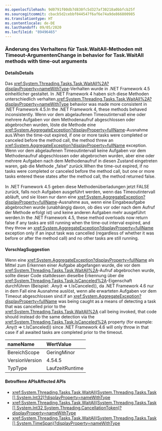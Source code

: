 ```yaml
---
ms.openlocfilehash: 9d0791f00db7d830fc5d327af30218a0bbfcb25f
ms.sourcegitcommit: cbacb5d2cebbf044547f6af6e74a9de866800985
ms.translationtype: HT
ms.contentlocale: de-DE
ms.lasthandoff: 09/05/2020
ms.locfileid: "89496465"
---
```

### <a name="change-in-behavior-for-taskwaitall-methods-with-time-out-arguments"></a><span data-ttu-id="60d2d-101">Änderung des Verhaltens für Task.WaitAll-Methoden mit Timeout-Argumenten</span><span class="sxs-lookup"><span data-stu-id="60d2d-101">Change in behavior for Task.WaitAll methods with time-out arguments</span></span>

#### <a name="details"></a><span data-ttu-id="60d2d-102">Details</span><span class="sxs-lookup"><span data-stu-id="60d2d-102">Details</span></span>

<span data-ttu-id="60d2d-103">Das <xref:System.Threading.Tasks.Task.WaitAll%2A?displayProperty=nameWithType>-Verhalten wurde in .NET Framework 4.5 einheitlicher gestaltet. In .NET Framework 4 haben sich diese Methoden unterschiedlich verhalten.</span><span class="sxs-lookup"><span data-stu-id="60d2d-103"><xref:System.Threading.Tasks.Task.WaitAll%2A?displayProperty=nameWithType> behavior was made more consistent in .NET Framework 4.5.In the .NET Framework 4, these methods behaved inconsistently.</span></span> <span data-ttu-id="60d2d-104">Wenn vor dem abgelaufenen Timeoutintervall eine oder mehrere Aufgaben vor dem Methodenaufruf abgeschlossen oder abgebrochen wurden, löste die Methode eine <xref:System.AggregateException?displayProperty=fullName>-Ausnahme aus.</span><span class="sxs-lookup"><span data-stu-id="60d2d-104">When the time-out expired, if one or more tasks were completed or canceled before the method call, the method threw an <xref:System.AggregateException?displayProperty=fullName> exception.</span></span> <span data-ttu-id="60d2d-105">Wenn vor dem abgelaufenen Timeoutintervall keine Aufgaben vor dem Methodenaufruf abgeschlossen oder abgebrochen wurden, aber eine oder mehrere Aufgaben nach dem Methodenaufruf in diesen Zustand eingetreten waren, gab die Methode „false“ zurück.</span><span class="sxs-lookup"><span data-stu-id="60d2d-105">When the time-out expired, if no tasks were completed or canceled before the method call, but one or more tasks entered these states after the method call, the method returned false.</span></span><br/><br/><span data-ttu-id="60d2d-106">In .NET Framework 4.5 geben diese Methodenüberladungen jetzt FALSE zurück, falls noch Aufgaben ausgeführt werden, wenn das Timeoutintervall abläuft, und sie lösen nur dann eine <xref:System.AggregateException?displayProperty=fullName>-Ausnahme aus, wenn eine Eingabeaufgabe abgebrochen wurde (unabhängig davon, ob dies vor oder nach dem Aufruf der Methode erfolgt ist) und keine anderen Aufgaben mehr ausgeführt werden.</span><span class="sxs-lookup"><span data-stu-id="60d2d-106">In the .NET Framework 4.5, these method overloads now return false if any tasks are still running when the time-out interval expired, and they throw an <xref:System.AggregateException?displayProperty=fullName> exception only if an input task was cancelled (regardless of whether it was before or after the method call) and no other tasks are still running.</span></span>

#### <a name="suggestion"></a><span data-ttu-id="60d2d-107">Vorschlag</span><span class="sxs-lookup"><span data-stu-id="60d2d-107">Suggestion</span></span>

<span data-ttu-id="60d2d-108">Wenn eine <xref:System.AggregateException?displayProperty=fullName> als Mittel zum Erkennen einer Aufgabe abgefangen wurde, die vor dem <xref:System.Threading.Tasks.Task.WaitAll%2A>-Aufruf abgebrochen wurde, sollte dieser Code stattdessen dieselbe Erkennung über die <xref:System.Threading.Tasks.Task.IsCanceled%2A>-Eigenschaft durchführen (Beispiel: .Any(t =&gt; t.IsCanceled)), da .NET Framework 4.6 nur in dem Fall eine Ausnahme auslöst, wenn alle erwarteten Aufgaben vor dem Timeout abgeschlossen sind.</span><span class="sxs-lookup"><span data-stu-id="60d2d-108">If an <xref:System.AggregateException?displayProperty=fullName> was being caught as a means of detecting a task that was cancelled prior to the <xref:System.Threading.Tasks.Task.WaitAll%2A> call being invoked, that code should instead do the same detection via the  <xref:System.Threading.Tasks.Task.IsCanceled%2A> property (for example: .Any(t =&gt; t.IsCanceled)) since .NET Framework 4.6 will only throw in that case if all awaited tasks are completed prior to the timeout.</span></span>

| <span data-ttu-id="60d2d-109">name</span><span class="sxs-lookup"><span data-stu-id="60d2d-109">Name</span></span>    | <span data-ttu-id="60d2d-110">Wert</span><span class="sxs-lookup"><span data-stu-id="60d2d-110">Value</span></span>       |
|:--------|:------------|
| <span data-ttu-id="60d2d-111">Bereich</span><span class="sxs-lookup"><span data-stu-id="60d2d-111">Scope</span></span>   |<span data-ttu-id="60d2d-112">Gering</span><span class="sxs-lookup"><span data-stu-id="60d2d-112">Minor</span></span>|
|<span data-ttu-id="60d2d-113">Version</span><span class="sxs-lookup"><span data-stu-id="60d2d-113">Version</span></span>|<span data-ttu-id="60d2d-114">4.5</span><span class="sxs-lookup"><span data-stu-id="60d2d-114">4.5</span></span>|
|<span data-ttu-id="60d2d-115">Typ</span><span class="sxs-lookup"><span data-stu-id="60d2d-115">Type</span></span>|<span data-ttu-id="60d2d-116">Laufzeit</span><span class="sxs-lookup"><span data-stu-id="60d2d-116">Runtime</span></span>

#### <a name="affected-apis"></a><span data-ttu-id="60d2d-117">Betroffene APIs</span><span class="sxs-lookup"><span data-stu-id="60d2d-117">Affected APIs</span></span>

- <xref:System.Threading.Tasks.Task.WaitAll(System.Threading.Tasks.Task[],System.Int32)?displayProperty=nameWithType>
- <xref:System.Threading.Tasks.Task.WaitAll(System.Threading.Tasks.Task[],System.Int32,System.Threading.CancellationToken)?displayProperty=nameWithType>
- <xref:System.Threading.Tasks.Task.WaitAll(System.Threading.Tasks.Task[],System.TimeSpan)?displayProperty=nameWithType>

<!--

#### Affected APIs

- `M:System.Threading.Tasks.Task.WaitAll(System.Threading.Tasks.Task[],System.Int32)`
- `M:System.Threading.Tasks.Task.WaitAll(System.Threading.Tasks.Task[],System.Int32,System.Threading.CancellationToken)`
- `M:System.Threading.Tasks.Task.WaitAll(System.Threading.Tasks.Task[],System.TimeSpan)`

-->
